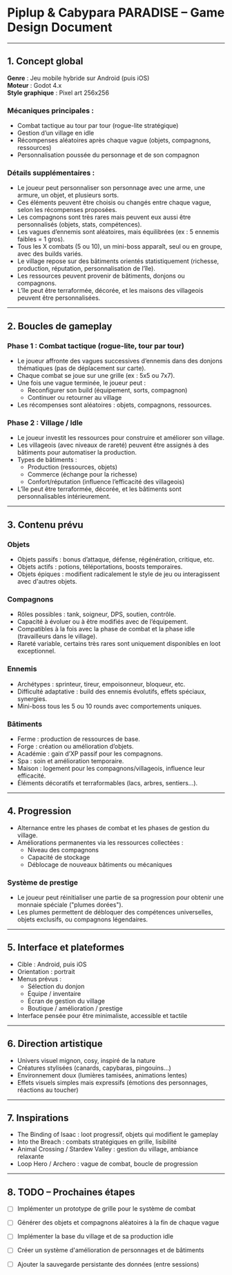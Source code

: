 # Piplup & Cabypara PARADISE – Game Design Document

---

## 1. Concept global

**Genre** : Jeu mobile hybride sur Android (puis iOS)  
**Moteur** : Godot 4.x  
**Style graphique** : Pixel art 256x256

### Mécaniques principales :
- Combat tactique au tour par tour (rogue-lite stratégique)
- Gestion d’un village en idle
- Récompenses aléatoires après chaque vague (objets, compagnons, ressources)
- Personnalisation poussée du personnage et de son compagnon

### Détails supplémentaires :
- Le joueur peut personnaliser son personnage avec une arme, une armure, un objet, et plusieurs sorts.
- Ces éléments peuvent être choisis ou changés entre chaque vague, selon les récompenses proposées.
- Les compagnons sont très rares mais peuvent eux aussi être personnalisés (objets, stats, compétences).
- Les vagues d’ennemis sont aléatoires, mais équilibrées (ex : 5 ennemis faibles = 1 gros).
- Tous les X combats (5 ou 10), un mini-boss apparaît, seul ou en groupe, avec des builds variés.
- Le village repose sur des bâtiments orientés statistiquement (richesse, production, réputation, personnalisation de l’île).
- Les ressources peuvent provenir de bâtiments, donjons ou compagnons.
- L’île peut être terraformée, décorée, et les maisons des villageois peuvent être personnalisées.

---

## 2. Boucles de gameplay

### Phase 1 : Combat tactique (rogue-lite, tour par tour)

- Le joueur affronte des vagues successives d’ennemis dans des donjons thématiques (pas de déplacement sur carte).
- Chaque combat se joue sur une grille (ex : 5x5 ou 7x7).
- Une fois une vague terminée, le joueur peut :
  - Reconfigurer son build (équipement, sorts, compagnon)
  - Continuer ou retourner au village
- Les récompenses sont aléatoires : objets, compagnons, ressources.

### Phase 2 : Village / Idle

- Le joueur investit les ressources pour construire et améliorer son village.
- Les villageois (avec niveaux de rareté) peuvent être assignés à des bâtiments pour automatiser la production.
- Types de bâtiments :
  - Production (ressources, objets)
  - Commerce (échange pour la richesse)
  - Confort/réputation (influence l’efficacité des villageois)
- L’île peut être terraformée, décorée, et les bâtiments sont personnalisables intérieurement.

---

## 3. Contenu prévu

### Objets
- Objets passifs : bonus d’attaque, défense, régénération, critique, etc.
- Objets actifs : potions, téléportations, boosts temporaires.
- Objets épiques : modifient radicalement le style de jeu ou interagissent avec d'autres objets.

### Compagnons
- Rôles possibles : tank, soigneur, DPS, soutien, contrôle.
- Capacité à évoluer ou à être modifiés avec de l’équipement.
- Compatibles à la fois avec la phase de combat et la phase idle (travailleurs dans le village).
- Rareté variable, certains très rares sont uniquement disponibles en loot exceptionnel.

### Ennemis
- Archétypes : sprinteur, tireur, empoisonneur, bloqueur, etc.
- Difficulté adaptative : build des ennemis évolutifs, effets spéciaux, synergies.
- Mini-boss tous les 5 ou 10 rounds avec comportements uniques.

### Bâtiments
- Ferme : production de ressources de base.
- Forge : création ou amélioration d’objets.
- Académie : gain d’XP passif pour les compagnons.
- Spa : soin et amélioration temporaire.
- Maison : logement pour les compagnons/villageois, influence leur efficacité.
- Éléments décoratifs et terraformables (lacs, arbres, sentiers…).

---

## 4. Progression

- Alternance entre les phases de combat et les phases de gestion du village.
- Améliorations permanentes via les ressources collectées :
  - Niveau des compagnons
  - Capacité de stockage
  - Déblocage de nouveaux bâtiments ou mécaniques

### Système de prestige
- Le joueur peut réinitialiser une partie de sa progression pour obtenir une monnaie spéciale ("plumes dorées").
- Les plumes permettent de débloquer des compétences universelles, objets exclusifs, ou compagnons légendaires.

---

## 5. Interface et plateformes

- Cible : Android, puis iOS
- Orientation : portrait
- Menus prévus :
  - Sélection du donjon
  - Équipe / inventaire
  - Écran de gestion du village
  - Boutique / amélioration / prestige
- Interface pensée pour être minimaliste, accessible et tactile

---

## 6. Direction artistique

- Univers visuel mignon, cosy, inspiré de la nature
- Créatures stylisées (canards, capybaras, pingouins…)
- Environnement doux (lumières tamisées, animations lentes)
- Effets visuels simples mais expressifs (émotions des personnages, réactions au toucher)

---

## 7. Inspirations

- The Binding of Isaac : loot progressif, objets qui modifient le gameplay
- Into the Breach : combats stratégiques en grille, lisibilité
- Animal Crossing / Stardew Valley : gestion du village, ambiance relaxante
- Loop Hero / Archero : vague de combat, boucle de progression

---

## 8. TODO – Prochaines étapes

- [ ] Implémenter un prototype de grille pour le système de combat
- [ ] Générer des objets et compagnons aléatoires à la fin de chaque vague
- [ ] Implémenter la base du village et de sa production idle
- [ ] Créer un système d'amélioration de personnages et de bâtiments
- [ ] Ajouter la sauvegarde persistante des données (entre sessions)

